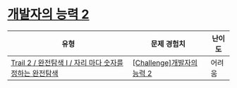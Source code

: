 # [개발자의 능력 2](https://www.codetree.ai/trails/complete/curated-cards/challenge-ability-of-developer-2)

|유형|문제 경험치|난이도|
|---|---|---|
|[Trail 2 / 완전탐색 I / 자리 마다 숫자를 정하는 완전탐색](https://www.codetree.ai/trail-info/novice-mid/)|[[Challenge]개발자의 능력 2](https://www.codetree.ai/trails/complete/curated-cards/challenge-ability-of-developer-2/)|어려움|

